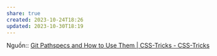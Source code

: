 ```yaml
---
share: true
created: 2023-10-24T18:26
updated: 2023-10-30T18:19
---
```

Nguồn:: [Git Pathspecs and How to Use Them | CSS-Tricks - CSS-Tricks](https://css-tricks.com/git-pathspecs-and-how-to-use-them/)
